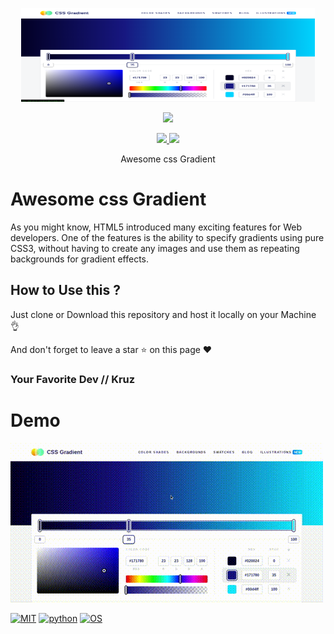 <p align="center">
  <img src="https://github.com/KruZira/Css-Gradient/raw/master/css.png" width="470" height="150">
</p>

<p align="center"><img src="https://img.shields.io/badge/Version-1.01-brightgreen"></p>
<p align="center">
  <a href="https://github.com/kruzira">
    <img src="https://img.shields.io/github/followers/th3unkn0n?label=Follow&style=social">
  </a>
  <a href="https://github.com/KruZira/Css-Gradient">
    <img src="https://img.shields.io/github/stars/th3unkn0n/TeleGram-Group-Scraper?style=social">
  </a>
</p>
<p align="center">
  Awesome css Gradient
</p>

# Awesome css Gradient

As you might know, HTML5 introduced many exciting features for Web developers.
One of the features is the ability to specify gradients using pure CSS3, without having to create any images and use them as repeating backgrounds for gradient effects.


## How to Use this ?

Just clone or Download this repository and host it locally on your Machine 👌

And don't forget to leave a star ⭐ on this page ❤️

### Your Favorite Dev // Kruz 



# Demo
![Demo](https://github.com/KruZira/Css-Gradient/raw/master/image.gif)




[![MIT](https://img.shields.io/packagist/l/doctrine/orm.svg)](https://github.com/Manisso/Crips/blob/master/LICENSE)
[![python](https://img.shields.io/badge/python-2.7-brightgreen.svg)](https://www.python.org/downloads/release/python-2714/)
[![OS](https://img.shields.io/badge/Tested%20On-Linux%20%7C%20Android-yellowgreen.svg)](https://termux.com/)
